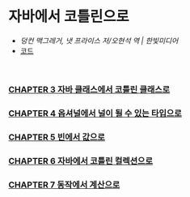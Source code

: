 # 자바에서 코틀린으로
- *덩컨 맥그레거, 냇 프라이스 저/오현석 역 | 한빛미디어*
- [코드](https://java-to-kotlin.dev/code.html)

<br>

### [CHAPTER 3 자바 클래스에서 코틀린 클래스로](docs/CHAPTER3.md)
### [CHAPTER 4 옵셔널에서 널이 될 수 있는 타입으로](docs/CHAPTER4.md)
### [CHAPTER 5 빈에서 값으로](docs/CHAPTER5.md)
### [CHAPTER 6 자바에서 코틀린 컬렉션으로](docs/CHAPTER6.md)
### [CHAPTER 7 동작에서 계산으로](docs/CHAPTER7.md)